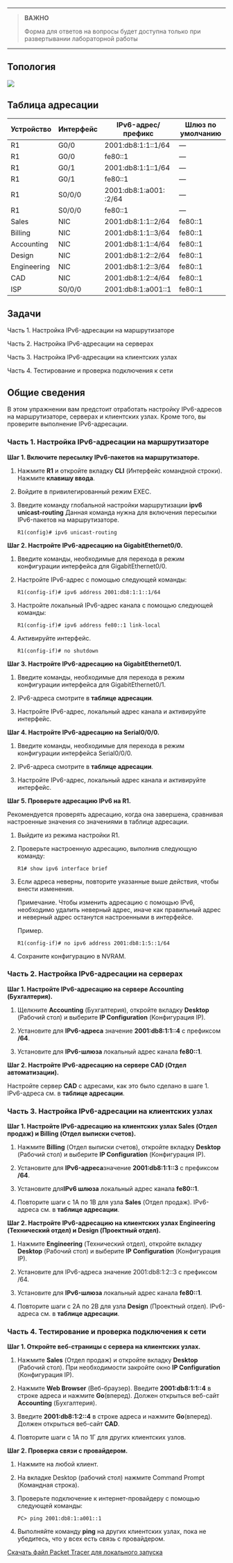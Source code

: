 
---

> **ВАЖНО**
> 
> Форма для ответов на вопросы будет доступна только при развертывании лабораторной работы 

---

## Топология

![](./assets/topology.png)

## Таблица адресации

| Устройство  | Интерфейс | IPv6-адрес/префикс     | Шлюз по умолчанию |
|-------------|-----------|------------------------|-------------------|
| R1          | G0/0      | 2001:db8:1:1::1/64     | —                 |
| R1          | G0/0      | fe80::1                | —                 |
| R1          | G0/1      | 2001:db8:1:1::1/64     | —                 |
| R1          | G0/1      | fe80::1                | —                 |
| R1          | S0/0/0    | 2001:db8:1:а001: :2/64 | —                 |
| R1          | S0/0/0    | fe80::1                | —                 |
| Sales       | NIC       | 2001:db8:1:1::2/64     | fe80::1           |
| Billing     | NIC       | 2001:db8:1:1::3/64     | fe80::1           |
| Accounting  | NIC       | 2001:db8:1:1::4/64     | fe80::1           |
| Design      | NIC       | 2001:db8:1:2::2/64     | fe80::1           |
| Engineering | NIC       | 2001:db8:1:2::3/64     | fe80::1           |
| CAD         | NIC       | 2001:db8:1:2::4/64     | fe80::1           |
| ISP         | S0/0/0    | 2001:db8:1:a001::1     | fe80::1           |

## Задачи

Часть 1. Настройка IPv6-адресации на маршрутизаторе

Часть 2. Настройка IPv6-адресации на серверах

Часть 3. Настройка IPv6-адресации на клиентских узлах

Часть 4. Тестирование и проверка подключения к сети

## Общие сведения

В этом упражнении вам предстоит отработать настройку IPv6-адресов на маршрутизаторе, серверах и клиентских узлах. Кроме того, вы проверите выполнение IPv6-адресации.

### Часть 1. Настройка IPv6-адресации на маршрутизаторе

**Шаг 1. Включите пересылку IPv6-пакетов на маршрутизаторе.**

1.  Нажмите **R1** и откройте вкладку **CLI** (Интерфейс командной строки). Нажмите **клавишу ввода**.

2.  Войдите в привилегированный режим EXEC.

3.  Введите команду глобальной настройки маршрутизации **ipv6 unicast-routing** Данная команда нужна для включения пересылки IPv6-пакетов на маршрутизаторе.

    ```
    R1(config)# ipv6 unicast-routing
    ```

**Шаг 2. Настройте IPv6-адресацию на GigabitEthernet0/0.**

1.  Введите команды, необходимые для перехода в режим конфигурации интерфейса для GigabitEthernet0/0.

2.  Настройте IPv6-адрес с помощью следующей команды:

    ```
    R1(config-if)# ipv6 address 2001:db8:1:1::1/64
    ```

3.  Настройте локальный IPv6-адрес канала с помощью следующей команды:

    ```
    R1(config-if)# ipv6 address fe80::1 link-local
    ```

4.  Активируйте интерфейс.

    ```
    R1(config-if)# no shutdown
    ```

**Шаг 3. Настройте IPv6-адресацию на GigabitEthernet0/1.**

1.  Введите команды, необходимые для перехода в режим конфигурации интерфейса для GigabitEthernet0/1.

2.  IPv6-адреса смотрите в **таблице адресации**.

3.  Настройте IPv6-адрес, локальный адрес канала и активируйте интерфейс.

**Шаг 4. Настройте IPv6-адресацию на Serial0/0/0.**

1.  Введите команды, необходимые для перехода в режим конфигурации интерфейса Serial0/0/0.

2.  IPv6-адреса смотрите в **таблице адресации**.

3.  Настройте IPv6-адрес, локальный адрес канала и активируйте интерфейс.

**Шаг 5. Проверьте адресацию IPv6 на R1.**

Рекомендуется проверять адресацию, когда она завершена, сравнивая настроенные значения со значениями в таблице адресации.

1.  Выйдите из режима настройки R1.

2.  Проверьте настроенную адресацию, выполнив следующую команду:

    ```
    R1# show ipv6 interface brief
    ```

3.  Если адреса неверны, повторите указанные выше действия, чтобы внести изменения.

    Примечание. Чтобы изменить адресацию с помощью IPv6, необходимо удалить неверный адрес, иначе как правильный адрес и неверный адрес останутся настроенными в интерфейсе.

    Пример.

    ```
    R1(config-if)# no ipv6 address 2001:db8:1:5::1/64
    ```

4.  Сохраните конфигурацию в NVRAM.

### Часть 2. Настройка IPv6-адресации на серверах

**Шаг 1. Настройте IPv6-адресацию на сервере Accounting (Бухгалтерия).**

1.  Щелкните **Accounting** (Бухгалтерия), откройте вкладку **Desktop** (Рабочий стол) и выберите **IP Configuration** (Конфигурация IP).

2.  Установите для **IPv6-адреса** значение **2001:db8:1:1::4** с префиксом **/64**.

3.  Установите для **IPv6-шлюза** локальный адрес канала **fe80::1**.

**Шаг 2. Настройте IPv6-адресацию на сервере CAD (Отдел автоматизации).**

Настройте сервер **CAD** с адресами, как это было сделано в шаге 1. IPv6-адреса см. в **таблице адресации**.

### Часть 3. Настройка IPv6-адресации на клиентских узлах

**Шаг 1. Настройте IPv6-адресацию на клиентских узлах Sales (Отдел продаж) и Billing (Отдел выписки счетов).**

1.  Нажмите **Billing** (Отдел выписки счетов), откройте вкладку **Desktop** (Рабочий стол) и выберите **IP Configuration** (Конфигурация IP).

2.  Установите для **IPv6-адреса**значение **2001:db8:1:1::3** с префиксом **/64**.

3.  Установите для**IPv6 шлюза** локальный адрес канала **fe80::1**.

4.  Повторите шаги с 1А по 1В для узла **Sales** (Отдел продаж). IPv6-адреса см. в **таблице адресации**.

**Шаг 2. Настройте IPv6-адресацию на клиентских узлах Engineering (Технический отдел) и Design (Проектный отдел).**

1.  Нажмите **Engineering** (Технический отдел), откройте вкладку **Desktop** (Рабочий стол) и выберите **IP Configuration** (Конфигурация IP).

2.  Установите для IPv6-адреса значение 2001:db8:1:2::3 с префиксом /64.

3.  Установите для **IPv6-шлюза** локальный адрес канала **fe80::1**.

4.  Повторите шаги с 2А по 2В для узла **Design** (Проектный отдел). IPv6-адреса см. в **таблице адресации**.

### Часть 4. Тестирование и проверка подключения к сети

**Шаг 1. Откройте веб-страницы с сервера на клиентских узлах.**

1.  Нажмите **Sales** (Отдел продаж) и откройте вкладку **Desktop** (Рабочий стол). При необходимости закройте окно **IP Configuration** (Конфигурация IP).

2.  Нажмите **Web Browser** (Веб-браузер). Введите **2001:db8:1:1::4** в строке адреса и нажмите **Go**(вперед). Должен открыться веб-сайт **Accounting** (Бухгалтерия).

3.  Введите **2001:db8:1:2::4** в строке адреса и нажмите **Go**(вперед). Должен открыться веб-сайт **CAD**.

4.  Повторите шаги с 1А по 1Г для других клиентских узлов.

**Шаг 2. Проверка связи с провайдером.**

1.  Нажмите на любой клиент.

2.  На вкладке Desktop (рабочий стол) нажмите Command Prompt (Командная строка).

3.  Проверьте подключение к интернет-провайдеру с помощью следующей команды:

    ```
    PC> ping 2001:db8:1:a001::1
    ```

4.  Выполняйте команду **ping** на других клиентских узлах, пока не убедитесь, что у всех есть связь с провайдером.

[Скачать файл Packet Tracer для локального запуска](./assets/12.6.6-lab.pka)
